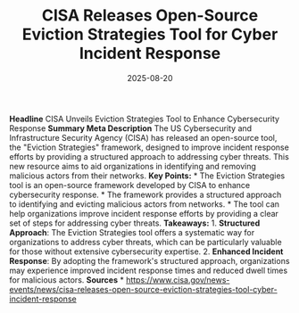 ﻿---
title: CISA Releases Open-Source Eviction Strategies Tool for Cyber Incident Response
date: '2025-08-20'
category: Markets
summary: ''
slug: 'cisa releases opensource eviction strategies tool for cyber '
source_urls:
- https://www.cisa.gov/news-events/news/cisa-releases-open-source-eviction-strategies-tool-cyber-incident-response
seo:
  title: CISA Releases Open-Source Eviction Strategies Tool for Cyber Incident Response
    | Hash n Hedge
  description: ''
  keywords:
  - news
  - markets
  - brief
---

**Headline** CISA Unveils Eviction Strategies Tool to Enhance Cybersecurity Response  **Summary Meta Description** The US Cybersecurity and Infrastructure Security Agency (CISA) has released an open-source tool, the "Eviction Strategies" framework, designed to improve incident response efforts by providing a structured approach to addressing cyber threats. This new resource aims to aid organizations in identifying and removing malicious actors from their networks.  **Key Points:**  * The Eviction Strategies tool is an open-source framework developed by CISA to enhance cybersecurity response. * The framework provides a structured approach to identifying and evicting malicious actors from networks. * The tool can help organizations improve incident response efforts by providing a clear set of steps for addressing cyber threats.  **Takeaways:**  1. **Structured Approach**: The Eviction Strategies tool offers a systematic way for organizations to address cyber threats, which can be particularly valuable for those without extensive cybersecurity expertise. 2. **Enhanced Incident Response**: By adopting the framework's structured approach, organizations may experience improved incident response times and reduced dwell times for malicious actors.  **Sources** * https://www.cisa.gov/news-events/news/cisa-releases-open-source-eviction-strategies-tool-cyber-incident-response 
